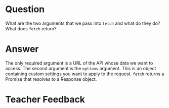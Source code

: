 # Question
What are the two arguments that we pass into `fetch` and what do they do? What does `fetch` return?

# Answer
The only required argument is a URL of the API whose data we want to access. The second argument is the `options` argument. This is an object containing custom settings you want to apply to the request. `fetch` returns a Promise that resolves to a Response object.

# Teacher Feedback